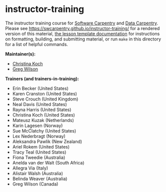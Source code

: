 instructor-training
===================

The instructor training course for [Software Carpentry][swc-site] and [Data Carpentry][dc-site].
Please see <https://swcarpentry.github.io/instructor-training/> for a rendered version of this material,
[the lesson template documentation][lesson-example]
for instructions on formatting, building, and submitting material,
or run `make` in this directory for a list of helpful commands.

**Maintainer(s):**

* [Christina Koch][koch_christina]
* [Greg Wilson][wilson_greg]

**Trainers (and trainers-in-training):**

*   Erin Becker (United States)
*   Karen Cranston (United States)
*   Steve Crouch (United Kingdom)
*   Neal Davis (United States)
*   Rayna Harris (United States)
*   Christina Koch (United States)
*   Mateusz Kuzak (Netherlands)
*   Karin Lagesen (Norway)
*   Sue McClatchy (United States)
*   Lex Nederbragt (Norway)
*   Aleksandra Pawlik (New Zealand)
*   Ariel Rokem (United States)
*   Tracy Teal (United States)
*   Fiona Tweedie (Australia)
*   Anelda van der Walt (South Africa)
*   Allegra Via (Italy)
*   Alistair Walsh (Australia)
*   Belinda Weaver (Australia)
*   Greg Wilson (Canada)

[dc-site]: http://datacarpentry.org
[lesson-example]: https://swcarpentry.github.io/lesson-example
[swc-site]: http://software-carpentry.org
[koch_christina]: http://software-carpentry.org/team/#koch_christina
[wilson_greg]: http://software-carpentry.org/team/#wilson_g
